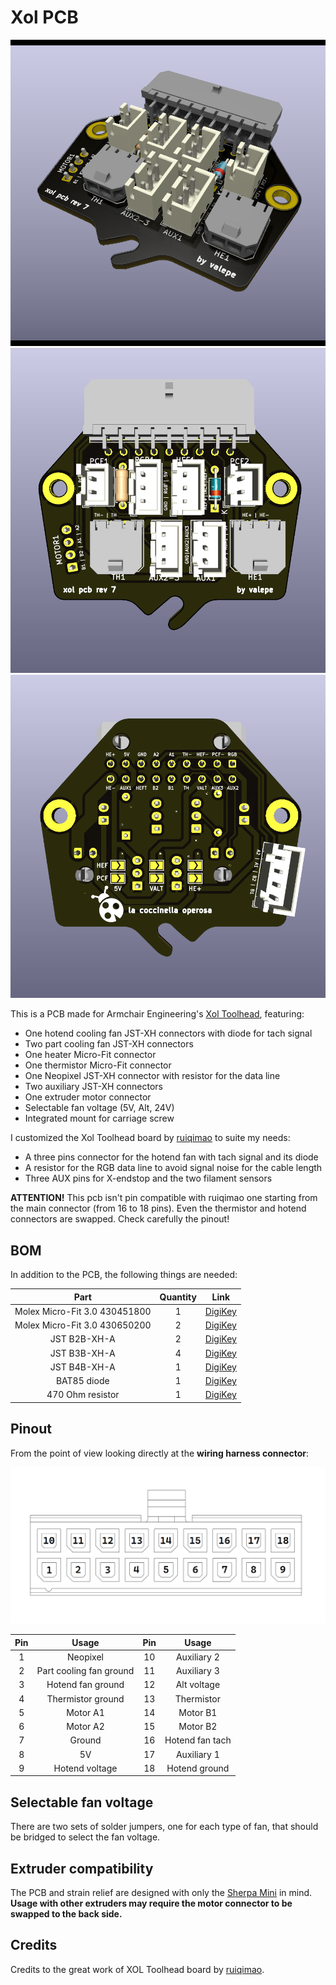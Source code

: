 # Xol PCB

![Render](Images/Render.png)
![Front](Images/Front.png)
![Back](Images/Back.png)

This is a PCB made for Armchair Engineering's [Xol Toolhead](https://github.com/Armchair-Engineering/Xol-Toolhead), featuring:
* One hotend cooling fan JST-XH connectors with diode for tach signal
* Two part cooling  fan JST-XH connectors
* One heater Micro-Fit connector
* One thermistor Micro-Fit connector
* One Neopixel JST-XH connector with resistor for the data line
* Two auxiliary JST-XH connectors
* One extruder motor connector
* Selectable fan voltage (5V, Alt, 24V)
* Integrated mount for carriage screw

I customized the Xol Toolhead board by [ruiqimao](https://github.com/ruiqimao/VoronStuff/tree/main/Xol_PCB) to suite my needs:
* A three pins connector for the hotend fan with tach signal and its diode
* A resistor for the RGB data line to avoid signal noise for the cable length
* Three AUX pins for X-endstop and the two filament sensors

**ATTENTION!** This pcb isn't pin compatible with ruiqimao one starting from the main connector (from 16 to 18 pins). Even the thermistor and hotend connectors are swapped. Check carefully the pinout!

## BOM

In addition to the PCB, the following things are needed:

| Part | Quantity | Link |
|:-:|:-:|:-:|
| Molex Micro-Fit 3.0 430451800 | 1 | [DigiKey](https://www.digikey.com/en/products/detail/molex/0430451800/531425) |
| Molex Micro-Fit 3.0 430650200 | 2 | [DigiKey](https://www.digikey.com/en/products/detail/molex/0436500200/268989) |
| JST B2B-XH-A | 2 | [DigiKey](https://www.digikey.com/en/products/detail/jst-sales-america-inc./B2B-XH-A(LF)(SN)/1651045) |
| JST B3B-XH-A | 4 | [DigiKey](https://www.digikey.com/en/products/detail/jst-sales-america-inc./B3B-XH-A/1651046) |
| JST B4B-XH-A | 1 | [DigiKey](https://www.digikey.com/en/products/detail/jst-sales-america-inc./B4B-XH-A(LF)(SN)/1651047) |
| BAT85 diode | 1 | [DigiKey](https://www.digikey.com/en/products/detail/nexperia-usa-inc/BAT85-133/1232135) |
| 470 Ohm resistor | 1 | [DigiKey](https://www.digikey.com/en/products/detail/stackpole-electronics-inc/CF14JT470R/1741440) |

## Pinout

From the point of view looking directly at the **wiring harness connector**:

![Pinout](Images/Pinout.png)

| Pin | Usage | Pin | Usage |
|:-:|:-:|:-:|:-:|
| 1 | Neopixel | 10 | Auxiliary 2 |
| 2 | Part cooling fan ground | 11 | Auxiliary 3 |
| 3 | Hotend fan ground | 12 | Alt voltage |
| 4 | Thermistor ground | 13 | Thermistor |
| 5 | Motor A1 | 14 | Motor B1 |
| 6 | Motor A2 | 15 | Motor B2 |
| 7 | Ground | 16 | Hotend fan tach |
| 8 | 5V | 17 | Auxiliary 1 |
| 9 | Hotend voltage | 18 | Hotend ground |

## Selectable fan voltage

There are two sets of solder jumpers, one for each type of fan, that should be bridged to select the fan voltage.

## Extruder compatibility
The PCB and strain relief are designed with only the [Sherpa Mini](https://github.com/Annex-Engineering/Sherpa_Mini-Extruder) in mind. **Usage with other extruders may require the motor connector to be swapped to the back side.**

## Credits

Credits to the great work of XOL Toolhead board by [ruiqimao](https://github.com/ruiqimao/VoronStuff/tree/main/Xol_PCB).
